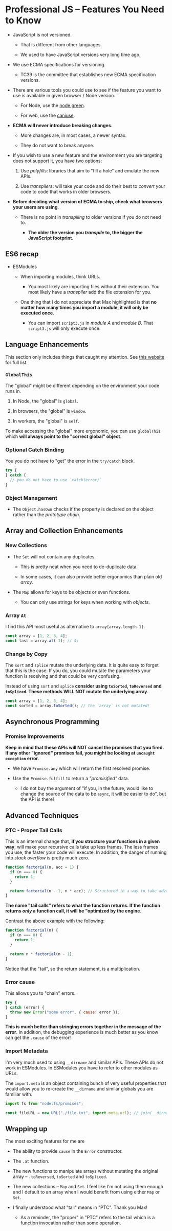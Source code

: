 # Professional JS – Features You Need to Know

- JavaScript is not versioned.

  - That is different from other languages.

  - We used to have JavaScript versions very long time ago.

- We use ECMA specifications for versioning.

  - TC39 is the committee that establishes new ECMA specification versions.

- There are various tools you could use to see if the feature you want to use is available in given browser / Node version.

  - For Node, use the [node.green](https://node.green/).

  - For web, use the [caniuse](https://caniuse.com/).

- **ECMA will never introduce breaking changes**.

  - More changes are, in most cases, a newer syntax.

  - They do not want to break anyone.

- If you wish to use a new feature and the environment you are targeting does not support it, you have two options:

  1. Use _polyfills_: libraries that aim to "fill a hole" and emulate the new APIs.

  2. Use _transpilers_: will take your code and do their best to _convert_ your code to code that works in older browsers.

- **Before deciding what version of ECMA to ship, check what browsers your users are using**.

  - There is no point in _transpiling_ to older versions if you do not need to.

    - **The older the version you _transpile_ to, the bigger the JavaScript footprint**.

## ES6 recap

- ESModules

  - When importing modules, think URLs.

    - You most likely are importing files without their extension. You most likely have a _transpiler_ add the file extension for you.

  - One thing that I do not appreciate that Max highlighted is that **no matter how many times you import a module, it will only be executed once**.

    - You can import `script3.js` in _module A_ and _module B_. That `script3.js` will only execute once.

## Language Enhancements

This section only includes things that caught my attention. See [this website](https://firtman.github.io/projs/) for full list.

### `GlobalThis`

The "global" might be different depending on the environment your code runs in.

1. In Node, the "global" is `global`.

2. In browsers, the "global" is `window`.

3. In workers, the "global" is `self`.

To make accessing the "global" more ergonomic, you can use `globalThis` which **will always point to the "correct global" object**.

### Optional Catch Binding

You you do not have to "get" the error in the `try/catch` block.

```js
try {
} catch {
  // you do not have to use `catch(error)`
}
```

### Object Management

- The `Object.hasOwn` checks if the property is declared on the object rather than the _prototype chain_.

## Array and Collection Enhancements

### New Collections

- The `Set` will not contain any duplicates.

  - This is pretty neat when you need to de-duplicate data.

  - In some cases, it can also provide better ergonomics than plain old _array_.

- The `Map` allows for keys to be objects or even functions.

  - You can only use strings for keys when working with _objects_.

### Array `At`

I find this API most useful as alternative to `array[array.length-1]`.

```js
const array = [1, 2, 3, 4];
const last = array.at(-1); // 4;
```

### Change by Copy

The `sort` and `splice` mutate the underlying data. It is quite easy to forget that this is the case. If you do, you could mutate the parameters your function is receiving and that could be very confusing.

Instead of using `sort` and `splice` **consider using `toSorted`, `toReversed` and `toSpliced`. These methods WILL NOT mutate the underlying array**.

```js
const array = [1, 2, 3, 4];
const sorted = array.toSorted(); // the `array` is not mutated!
```

## Asynchronous Programming

### Promise Improvements

**Keep in mind that these APIs will NOT cancel the promises that you fired. If any other "ignored" promises fail, you might be looking at `uncaught exception` error**.

- We have `Promise.any` which will return the first resolved promise.

- Use the `Promise.fulfill` to return a _"promisified"_ data.

  - I do not buy the argument of "if you, in the future, would like to change the source of the data to be `async`, it will be easier to do", but the API is there!

## Advanced Techniques

### PTC - Proper Tail Calls

This is an internal change that, **if you structure your functions in a given way**, will make your recursive calls take up less frames. The less frames you use, the faster your code will execute. In addition, the danger of running into _stack overflow_ is pretty much zero.

```js
function factorial(n, acc = 1) {
  if (n === 0) {
    return 1;
  }

  return factorial(n - 1, n * acc); // Structured in a way to take advantage of PTC.
}
```

**The name "tail calls" refers to what the function returns. If the function returns _only_ a function call, it will be "optimized by the engine**.

Contrast the above example with the following:

```js
function factorial(n) {
  if (n === 0) {
    return 1;
  }

  return n * factorial(n - 1);
}
```

Notice that the "tail", so the return statement, is a multiplication.

### Error cause

This allows you to "chain" errors.

```js
try {
} catch (error) {
  throw new Error("some error", { cause: error });
}
```

**This is much better than stringing errors together in the message of the error**. In addition, the debugging experience is much better as you know can get the `.cause` of the error!

### Import Metadata

I'm very much used to using `__dirname` and similar APIs. These APIs do not work in ESModules. In ESModules you have to refer to other modules as URLs.

The `import.meta` is an object containing bunch of very useful properties that would allow you to re-create the `__dirname` and similar globals you are familiar with.

```js
import fs from "node:fs/promises";

const fileURL = new URL("./file.txt", import.meta.url); // join(__dirname, "file.txt");
```

## Wrapping up

The most exciting features for me are

- The ability to provide `cause` in the `Error` constructor.

- The `.at` function.

- The new functions to manipulate arrays without mutating the original array – `.toReversed`, `toSorted` and `toSpliced`.

- The new collections – `Map` and `Set`. I feel like I'm not using them enough and I default to an array when I would benefit from using either `Map` or `Set`.

- I finally understood what "tail" means in "PTC". Thank you Max!

  - As a reminder, the "proper" in "PTC" refers to the tail which is a function invocation rather than some operation.

